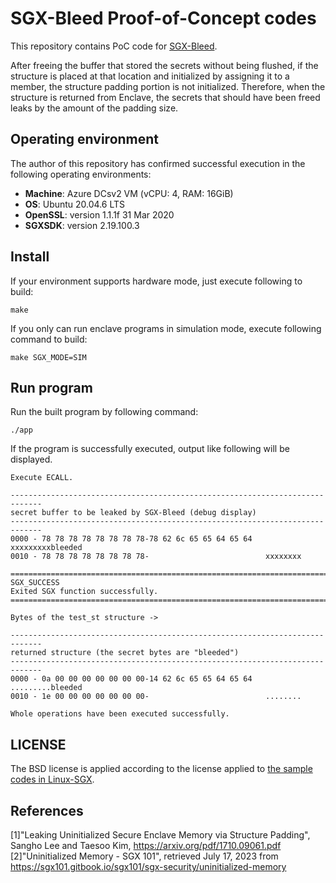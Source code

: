 # SGX-Bleed Proof-of-Concept codes
This repository contains PoC code for [SGX-Bleed](https://arxiv.org/pdf/1710.09061.pdf).  

After freeing the buffer that stored the secrets without being flushed, if the structure is placed at that location and initialized by assigning it to a member, the structure padding portion is not initialized.
Therefore, when the structure is returned from Enclave, the secrets that should have been freed leaks by the amount of the padding size.


## Operating environment
The author of this repository has confirmed successful execution in the following operating environments:
* **Machine**: Azure DCsv2 VM (vCPU: 4, RAM: 16GiB)
* **OS**: Ubuntu 20.04.6 LTS
* **OpenSSL**: version 1.1.1f  31 Mar 2020
* **SGXSDK**: version 2.19.100.3


## Install
If your environment supports hardware mode, just execute following to build:

```
make
```

If you only can run enclave programs in simulation mode, execute following command to build:

```
make SGX_MODE=SIM
```

## Run program
Run the built program by following command:

```
./app
```

If the program is successfully executed, output like following will be displayed.

```
Execute ECALL.

-----------------------------------------------------------------------------
secret buffer to be leaked by SGX-Bleed (debug display)
-----------------------------------------------------------------------------
0000 - 78 78 78 78 78 78 78 78-78 62 6c 65 65 64 65 64   xxxxxxxxxbleeded
0010 - 78 78 78 78 78 78 78 78-                          xxxxxxxx

=============================================================================
SGX_SUCCESS
Exited SGX function successfully.
=============================================================================

Bytes of the test_st structure ->

-----------------------------------------------------------------------------
returned structure (the secret bytes are "bleeded")
-----------------------------------------------------------------------------
0000 - 0a 00 00 00 00 00 00 00-14 62 6c 65 65 64 65 64   .........bleeded
0010 - 1e 00 00 00 00 00 00 00-                          ........

Whole operations have been executed successfully.
```


## LICENSE
The BSD license is applied according to the license applied to [the sample codes in Linux-SGX](https://github.com/intel/linux-sgx/blob/master/License.txt).


## References
[1]"Leaking Uninitialized Secure Enclave Memory via Structure Padding", Sangho Lee and Taesoo Kim, https://arxiv.org/pdf/1710.09061.pdf  
[2]"Uninitialized Memory - SGX 101", retrieved July 17, 2023 from https://sgx101.gitbook.io/sgx101/sgx-security/uninitialized-memory